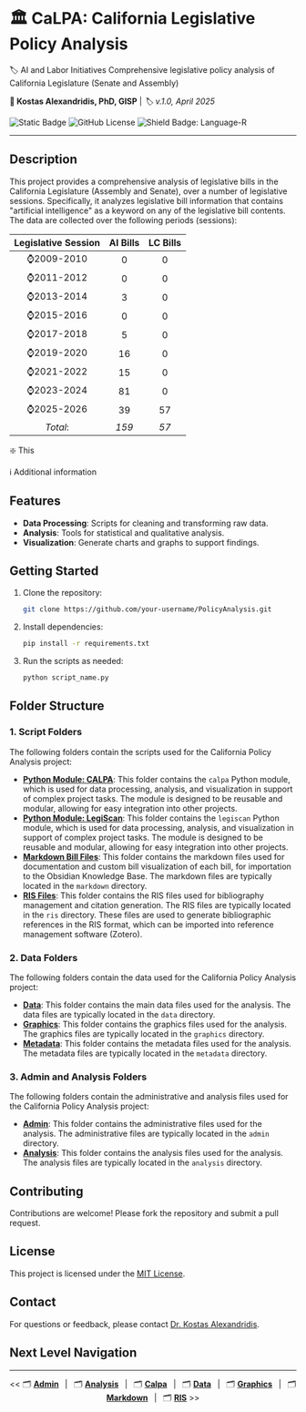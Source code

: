 # :classical_building: CaLPA: California Legislative Policy Analysis

:label: AI and Labor Initiatives Comprehensive legislative policy analysis of California Legislature (Senate and Assembly)

**:bust_in_silhouette: Kostas Alexandridis, PhD, GISP** | *:label: v.1.0, April 2025*

![Static Badge](https://img.shields.io/badge/Policy%20Analysis-GitHub?style=plastic&logo=github&logoSize=auto&label=GitHub&labelColor=navy) ![GitHub License](https://img.shields.io/github/license/ktalexan/PolicyAnalysis?style=plastic&labelColor=black) ![Shield Badge: Language-R](https://img.shields.io/static/v1?style=plastic&label=language&message=R&logo=R&color=blue&logoColor=blue&labelColor=black)

----

## Description

This project provides a comprehensive analysis of legislative bills in the California Legislature (Assembly and Senate), over a number of legislative sessions. Specifically, it analyzes legislative bill information that contains "artificial intelligence" as a keyword on any of the legislative bill contents. The data are collected over the following periods (sessions):

| Legislative Session | AI Bills | LC Bills
|:------:|:-------------:|:-------------:|
| :watch:2009-2010 | 0 | 0 |
| :watch:2011-2012 | 0 | 0 |
| :watch:2013-2014 | 3 | 0 |
| :watch:2015-2016 | 0 | 0 |
| :watch:2017-2018 | 5 | 0 |
| :watch:2019-2020 | 16 | 0 |
| :watch:2021-2022 | 15 | 0 |
| :watch:2023-2024 | 81 | 0 |
| :watch:2025-2026 | 39 | 57 |
| *Total*: | *159* | *57* |

:sparkle: This

:information_source: Additional information

## Features

- **Data Processing**: Scripts for cleaning and transforming raw data.
- **Analysis**: Tools for statistical and qualitative analysis.
- **Visualization**: Generate charts and graphs to support findings.

## Getting Started

1. Clone the repository:

    ```bash
    git clone https://github.com/your-username/PolicyAnalysis.git
    ```

2. Install dependencies:

    ```bash
    pip install -r requirements.txt
    ```

3. Run the scripts as needed:

    ```bash
    python script_name.py
    ```

## Folder Structure

### 1. Script Folders

The following folders contain the scripts used for the California Policy Analysis project:

- **[Python Module: CALPA](./calpa/)**: This folder contains the `calpa` Python module, which is used for data processing, analysis, and visualization in support of complex project tasks. The module is designed to be reusable and modular, allowing for easy integration into other projects.
- **[Python Module: LegiScan](./legiscan/)**: This folder contains the `legiscan` Python module, which is used for data processing, analysis, and visualization in support of complex project tasks. The module is designed to be reusable and modular, allowing for easy integration into other projects.
- **[Markdown Bill Files](./markdown/)**: This folder contains the markdown files used for documentation and custom bill visualization of each bill, for importation to the Obsidian Knowledge Base. The markdown files are typically located in the `markdown` directory.
- **[RIS Files](./ris/)**: This folder contains the RIS files used for bibliography management and citation generation. The RIS files are typically located in the `ris` directory. These files are used to generate bibliographic references in the RIS format, which can be imported into reference management software (Zotero).

### 2. Data Folders

The following folders contain the data used for the California Policy Analysis project:

- **[Data](./data/)**: This folder contains the main data files used for the analysis. The data files are typically located in the `data` directory.
- **[Graphics](./graphics/)**: This folder contains the graphics files used for the analysis. The graphics files are typically located in the `graphics` directory.
- **[Metadata](./metadata/)**: This folder contains the metadata files used for the analysis. The metadata files are typically located in the `metadata` directory.

### 3. Admin and Analysis Folders

The following folders contain the administrative and analysis files used for the California Policy Analysis project:

- **[Admin](./admin/)**: This folder contains the administrative files used for the analysis. The administrative files are typically located in the `admin` directory.
- **[Analysis](./analysis/)**: This folder contains the analysis files used for the analysis. The analysis files are typically located in the `analysis` directory.

## Contributing

Contributions are welcome! Please fork the repository and submit a pull request.

## License

This project is licensed under the [MIT License](LICENSE).

## Contact

For questions or feedback, please contact [Dr. Kostas Alexandridis](mailto:ktalexan@outlook.com).

## Next Level Navigation

----
<div align="center">

<< :card_index_dividers: [**Admin**](./admin/)&ensp; | &ensp;:card_index_dividers: [**Analysis**](./analysis/)&ensp; | &ensp;:card_index_dividers: [**Calpa**](./calpa/)&ensp; | &ensp;:card_index_dividers: [**Data**](./data/)&ensp; | &ensp;:card_index_dividers: [**Graphics**](./graphics/)&ensp; | &ensp;:card_index_dividers: [**Markdown**](./markdown/)&ensp; | &ensp;:card_index_dividers: [**RIS**](./ris/) >>

</div>
